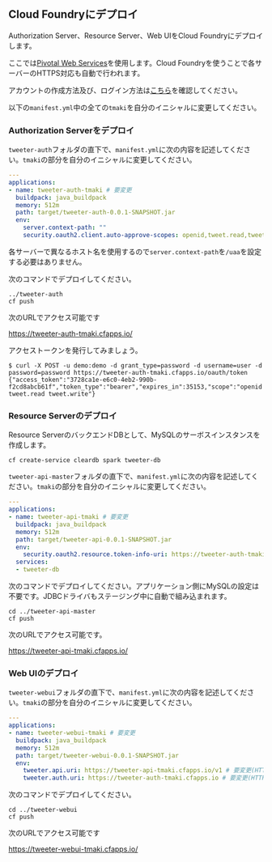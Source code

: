 ## Cloud Foundryにデプロイ

Authorization Server、Resource Server、Web UIをCloud Foundryにデプロイします。

ここでは[Pivotal Web Services](https://run.pivotal.io)を使用します。Cloud Foundryを使うことで各サーバーのHTTPS対応も自動で行われます。

アカウントの作成方法及び、ログイン方法は[こちら](https://github.com/Pivotal-Japan/cf-workshop/blob/master/pivotal-web-services.md)を確認してください。


以下の`manifest.yml`中の全ての`tmaki`を自分のイニシャルに変更してください。


### Authorization Serverをデプロイ

`tweeter-auth`フォルダの直下で、`manifest.yml`に次の内容を記述してください。`tmaki`の部分を自分のイニシャルに変更してください。

``` yaml
---
applications:
- name: tweeter-auth-tmaki # 要変更
  buildpack: java_buildpack
  memory: 512m
  path: target/tweeter-auth-0.0.1-SNAPSHOT.jar
  env:
    server.context-path: ""
    security.oauth2.client.auto-approve-scopes: openid,tweet.read,tweet.write
```

各サーバーで異なるホスト名を使用するので`server.context-path`を`/uaa`を設定する必要はありません。

次のコマンドでデプロイしてください。

```
../tweeter-auth
cf push
```

次のURLでアクセス可能です

https://tweeter-auth-tmaki.cfapps.io/

アクセストークンを発行してみましょう。

```
$ curl -X POST -u demo:demo -d grant_type=password -d username=user -d password=password https://tweeter-auth-tmaki.cfapps.io/oauth/token
{"access_token":"3728ca1e-e6c0-4eb2-990b-f2cd8abcb61f","token_type":"bearer","expires_in":35153,"scope":"openid tweet.read tweet.write"}
```

### Resource Serverのデプロイ

Resource ServerのバックエンドDBとして、MySQLのサーボスインスタンスを作成します。

```
cf create-service cleardb spark tweeter-db
```

`tweeter-api-master`フォルダの直下で、`manifest.yml`に次の内容を記述してください。`tmaki`の部分を自分のイニシャルに変更してください。

``` yaml
---
applications:
- name: tweeter-api-tmaki # 要変更
  buildpack: java_buildpack
  memory: 512m
  path: target/tweeter-api-0.0.1-SNAPSHOT.jar
  env:
    security.oauth2.resource.token-info-uri: https://tweeter-auth-tmaki.cfapps.io/oauth/check_token # 要変更(HTTPSにすること)
  services:
  - tweeter-db
```

次のコマンドでデプロイしてください。アプリケーション側にMySQLの設定は不要です。JDBCドライバもステージング中に自動で組み込まれます。

```
cd ../tweeter-api-master
cf push
```

次のURLでアクセス可能です。

https://tweeter-api-tmaki.cfapps.io/

### Web UIのデプロイ

`tweeter-webui`フォルダの直下で、`manifest.yml`に次の内容を記述してください。`tmaki`の部分を自分のイニシャルに変更してください。

``` yaml
---
applications:
- name: tweeter-webui-tmaki # 要変更
  buildpack: java_buildpack
  memory: 512m
  path: target/tweeter-webui-0.0.1-SNAPSHOT.jar
  env:
    tweeter.api.uri: https://tweeter-api-tmaki.cfapps.io/v1 # 要変更(HTTPSにすること)
    tweeter.auth.uri: https://tweeter-auth-tmaki.cfapps.io # 要変更(HTTPSにすること)
```

次のコマンドでデプロイしてください。

```
cd ../tweeter-webui
cf push
```

次のURLでアクセス可能です

https://tweeter-webui-tmaki.cfapps.io/
